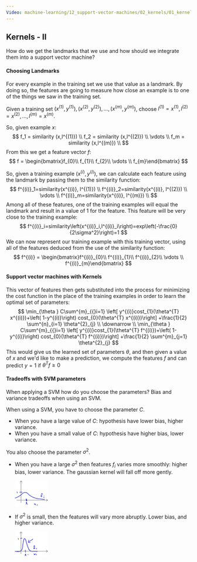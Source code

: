 ```yaml
---
Video: machine-learning/12_support-vector-machines/02_kernels/01_kernels-ii.mp4
---
```


## Kernels - II

How do we get the landmarks that we use and how should we integrate them into a support vector machine?

#### Choosing Landmarks

For every example in the training set we use that value as a landmark.  By doing so, the features are going to measure how close an example is to one of the things we saw in the training set.

Given a training set $(x^{(1)}, y^{(1)}), (x^{(2)}, y^{(2)}), …, (x^{(m)}, y^{(m)})$, choose $l^{(1)}=x^{(1)}, l^{(2)}=x^{(2)}, …, l^{(m)}=x^{(m)}$.

So, given example $x$:
$$
f_1 = similarity (x,l^{(1)}) \\
f_2 = similarity (x,l^{(2)}) \\
\vdots \\
f_m = similarity (x,l^{(m)}) \\
$$
From this we get a feature vector $f$:
$$
f = \begin{bmatrix}f_{0}\\ f_{1}\\ f_{2}\\ \vdots \\ f_{m}\end{bmatrix}
$$


So, given a training example $(x^{(i)}, y^{(i)})$, we can calculate each feature using the landmark by passing them to the similarity function:
$$
f^{(i)}_1=similarity(x^{(i)}, l^{(1)}) \\
f^{(i)}_2=similarity(x^{(i)}, l^{(2)}) \\
\vdots \\
f^{(i)}_m=similarity(x^{(i)}, l^{(m)}) \\
$$
Among all of these features, one of the training examples will equal the landmark and result in a value of 1 for the feature. This feature will be very close to the training example:
$$
f^{(i)}_i=similarity\left(x^{(i)}_i,l^{(i)}_i\right)=exp\left(-\frac{0}{2\sigma^2}\right)=1
$$
We can now represent our training example with this training vector, using all of the features deduced from the use of the similarity function:
$$
f^{(i)} = \begin{bmatrix}f^{(i)}_{0}\\ f^{(i)}_{1}\\ f^{(i)}_{2}\\ \vdots \\ f^{(i)}_{m}\end{bmatrix}
$$

#### Support vector machines with Kernels

This vector of features then gets substituted into the process for minimizing the cost function in the place of the training examples in order to learn the optimal set of parameters:
$$
\min_{\theta } C\sum^{m}_{{}i=1} \left[ y^{(i)}cost_{1}(\theta^{T} x^{(i)})+\left( 1-y^{(i)}\right)  cost_{0}(\theta^{T} x^{(i)})\right]  +\frac{1}{2} \sum^{n}_{i=1} \theta^{2}_{j} \\
\downarrow \\
\min_{\theta } C\sum^{m}_{{}i=1} \left[ y^{(i)}cost_{1}(\theta^{T} f^{(i)})+\left( 1-y^{(i)}\right)  cost_{0}(\theta^{T} f^{(i)})\right]  +\frac{1}{2} \sum^{m}_{j=1} \theta^{2}_{j}
$$
This would give us the learned set of parameters $\theta$, and then given a value of $x$ and we'd like to make a prediction, we compute the features $f$ and can predict $y=1$ if $\theta^Tf\ge0$

#### Tradeoffs with SVM parameters

When applying a SVM how do you choose the parameters?  Bias and variance tradeoffs when using an SVM.

When using a SVM, you have to choose the parameter $C$. 

* When you have a large value of $C$: hypothesis have lower bias, higher variance. 
* When you have a small value of $C$: hypothesis have higher bias, lower variance. 

You also choose the parameter $\sigma^2$.

* When you have a large $\sigma^2$ then features $f_i$ varies more smoothly: higher bias, lower variance.  The gaussian kernel will fall off more gently.

  <img src="05-kernels-II.assets/image-20210526082858966.png" alt="image-20210526082858966" style="zoom:25%;" />

* If $\sigma^2$ is small, then the features will vary more abruptly. Lower bias, and higher variance.

  <img src="05-kernels-II.assets/image-20210526083016189.png" alt="image-20210526083016189" style="zoom:25%;" />
